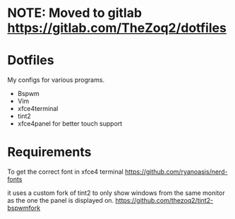 # NOTE: Moved to gitlab https://gitlab.com/TheZoq2/dotfiles

# Dotfiles

My configs for various programs.

- Bspwm
- Vim
- xfce4terminal
- tint2
- xfce4panel for better touch support

Requirements
==

To get the correct font in xfce4 terminal https://github.com/ryanoasis/nerd-fonts

it uses a custom fork of tint2 to only show windows from the same monitor as the one
the panel is displayed on. https://github.com/thezoq2/tint2-bspwmfork

